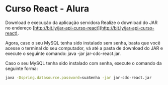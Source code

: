 # Curso React - Alura

Download e execução da aplicação servidora
Realize o download do JAR no endereço [http://bit.ly/jar-api-curso-react](http://bit.ly/jar-api-curso-react).

Agora, caso o seu MySQL tenha sido instalado sem senha, basta que você acesse o terminal do seu computador, vá até a pasta de download do JAR e execute o seguinte comando: java -jar jar-cdc-react.jar.

Caso o seu MySQL tenha sido instalado com senha, execute o comando da seguinte forma:

```bash
java -Dspring.datasource.password=suaSenha -jar jar-cdc-react.jar
```
